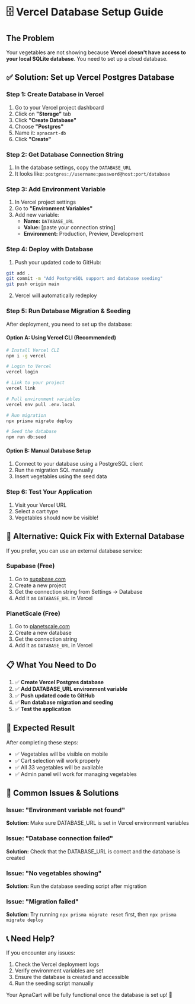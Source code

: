 # 🗄️ Vercel Database Setup Guide

## The Problem
Your vegetables are not showing because **Vercel doesn't have access to your local SQLite database**. You need to set up a cloud database.

## ✅ Solution: Set up Vercel Postgres Database

### Step 1: Create Database in Vercel
1. Go to your Vercel project dashboard
2. Click on **"Storage"** tab
3. Click **"Create Database"**
4. Choose **"Postgres"**
5. Name it: `apnacart-db`
6. Click **"Create"**

### Step 2: Get Database Connection String
1. In the database settings, copy the `DATABASE_URL`
2. It looks like: `postgres://username:password@host:port/database`

### Step 3: Add Environment Variable
1. In Vercel project settings
2. Go to **"Environment Variables"**
3. Add new variable:
   - **Name:** `DATABASE_URL`
   - **Value:** [paste your connection string]
   - **Environment:** Production, Preview, Development

### Step 4: Deploy with Database
1. Push your updated code to GitHub:
```bash
git add .
git commit -m "Add PostgreSQL support and database seeding"
git push origin main
```

2. Vercel will automatically redeploy

### Step 5: Run Database Migration & Seeding
After deployment, you need to set up the database:

#### Option A: Using Vercel CLI (Recommended)
```bash
# Install Vercel CLI
npm i -g vercel

# Login to Vercel
vercel login

# Link to your project
vercel link

# Pull environment variables
vercel env pull .env.local

# Run migration
npx prisma migrate deploy

# Seed the database
npm run db:seed
```

#### Option B: Manual Database Setup
1. Connect to your database using a PostgreSQL client
2. Run the migration SQL manually
3. Insert vegetables using the seed data

### Step 6: Test Your Application
1. Visit your Vercel URL
2. Select a cart type
3. Vegetables should now be visible!

## 🔧 Alternative: Quick Fix with External Database

If you prefer, you can use an external database service:

### Supabase (Free)
1. Go to [supabase.com](https://supabase.com)
2. Create a new project
3. Get the connection string from Settings → Database
4. Add it as `DATABASE_URL` in Vercel

### PlanetScale (Free)
1. Go to [planetscale.com](https://planetscale.com)
2. Create a new database
3. Get the connection string
4. Add it as `DATABASE_URL` in Vercel

## 📋 What You Need to Do

1. ✅ **Create Vercel Postgres database**
2. ✅ **Add DATABASE_URL environment variable**
3. ✅ **Push updated code to GitHub**
4. ✅ **Run database migration and seeding**
5. ✅ **Test the application**

## 🎯 Expected Result

After completing these steps:
- ✅ Vegetables will be visible on mobile
- ✅ Cart selection will work properly
- ✅ All 33 vegetables will be available
- ✅ Admin panel will work for managing vegetables

## 🚨 Common Issues & Solutions

### Issue: "Environment variable not found"
**Solution:** Make sure DATABASE_URL is set in Vercel environment variables

### Issue: "Database connection failed"
**Solution:** Check that the DATABASE_URL is correct and the database is created

### Issue: "No vegetables showing"
**Solution:** Run the database seeding script after migration

### Issue: "Migration failed"
**Solution:** Try running `npx prisma migrate reset` first, then `npx prisma migrate deploy`

## 📞 Need Help?

If you encounter any issues:
1. Check the Vercel deployment logs
2. Verify environment variables are set
3. Ensure the database is created and accessible
4. Run the seeding script manually

Your ApnaCart will be fully functional once the database is set up! 🎉
